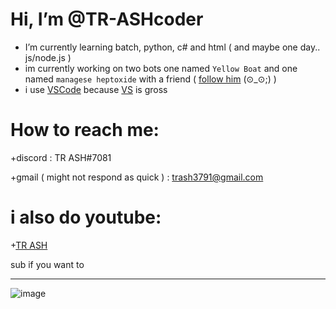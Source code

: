 # Hi, I’m @TR-ASHcoder
- I’m currently learning batch, python, c# and html ( and maybe one day.. js/node.js )
- im currently working on two bots one named `Yellow Boat` and one named `managese heptoxide` with a friend
( [follow him](https://github.com/ktehllama) (⊙_⊙;) ) 
- i use [VSCode](https://code.visualstudio.com/docs/?dv=win) because [VS](https://www.urbandictionary.com/define.php?term=you%20thought) is gross

# How to reach me: 

+discord : TR ASH#7081

+gmail ( might not respond as quick ) : trash3791@gmail.com

# i also do youtube:

+[TR ASH](https://youtube.com/channel/UCnCUHqT1Jo_JDEtfS07g42g)

sub if you want to








____

![image](https://user-images.githubusercontent.com/90879002/173332865-a2bca0a3-3f7a-470a-bd9a-245bfe3d42b9.png)







